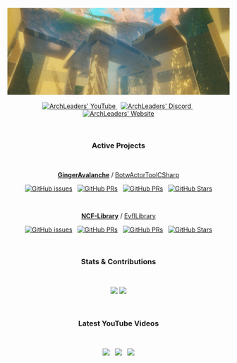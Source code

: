 <p align="center">
    <a href="http://archleaders.github.io" target="_blank"><img src=".\splash_screen.jpg" /></a>
</p>

<p align="center" style="text-align: center;">
  <a href="https://youtube.com/ArchLeaders?sub_confirmation=1">
    <img src="https://img.shields.io/youtube/channel/subscribers/UCuK9tInOEH5yJKeq3PoSgCA?style=for-the-badge&logoColor=C71B42&color=C71B42&labelColor=2A2C33&logo=youtube" alt="ArchLeaders' YouTube"/>
  </a> &nbsp;
  <a href="https://discord.gg/cbA3AWwfJj">
    <img src="https://img.shields.io/discord/825161394663456799?style=for-the-badge&logoColor=37C75E&color=37C75E&labelColor=2A2C33&logo=discord&label=discord" alt="ArchLeaders' Discord"/>
  </a> &nbsp;
  <a href="https://archleaders.github.io/">
    <img src="https://img.shields.io/static/v1?style=for-the-badge&logoColor=5751FF&color=5751FF&labelColor=2A2C33&logo=github&label=website&message=work%20in%20progress" alt="ArchLeaders' Website"/>
  </a>
</p>

<br>

<div align="center">

### Active Projects

<!-- GingerAvalanche/BotwActorToolCSharp -->
<!-- NCF-Library/EvflLibrary -->

<br>
<p>
<a href="https://github.com/GingerAvalanche"><b>GingerAvalanche</b></a> / <a href="https://github.com/GingerAvalanche/BotwActorToolCSharp">BotwActorToolCSharp</a>
</p>

[![GitHub issues](https://img.shields.io/github/issues/GingerAvalanche/BotwActorToolCSharp?logoColor=red&color=red&logo=github&style=flat&labelColor=2A2C33)](https://github.com/GingerAvalanche/BotwActorToolCSharp/issues) &nbsp; [![GitHub PRs](https://img.shields.io/github/issues-pr/GingerAvalanche/BotwActorToolCSharp?style=flat&labelColor=2A2C33&logoColor=blue&color=blue&logo=github)](https://github.com/GingerAvalanche/BotwActorToolCSharp/pulls) &nbsp; [![GitHub PRs](https://img.shields.io/github/issues-pr-closed/GingerAvalanche/BotwActorToolCSharp?style=flat&labelColor=2A2C33&logoColor=5751FF&color=5751FF&logo=github)](https://github.com/GingerAvalanche/BotwActorToolCSharp/pulls?q=is%3Apr+is%3Aclosed) &nbsp; [![GitHub Stars](https://img.shields.io/github/stars/GingerAvalanche/BotwActorToolCSharp?style=flat&labelColor=2A2C33&logoColor=FFCB41&color=FFCB41&logo=github)](https://github.com/GingerAvalanche/BotwActorToolCSharp) 

<br>
<p>
<a href="https://github.com/NCF-Library"><b>NCF-Library</b></a> / <a href="https://github.com/NCF-Library/EvflLibrary">EvflLibrary</a>
</p>

[![GitHub issues](https://img.shields.io/github/issues/NCF-Library/EvflLibrary?logoColor=red&color=red&logo=github&style=flat&labelColor=2A2C33)](https://github.com/NCF-Library/EvflLibrary/issues) &nbsp; [![GitHub PRs](https://img.shields.io/github/issues-pr/NCF-Library/EvflLibrary?style=flat&labelColor=2A2C33&logoColor=blue&color=blue&logo=github)](https://github.com/NCF-Library/EvflLibrary/pulls) &nbsp; [![GitHub PRs](https://img.shields.io/github/issues-pr-closed/NCF-Library/EvflLibrary?style=flat&labelColor=2A2C33&logoColor=5751FF&color=5751FF&logo=github)](https://github.com/NCF-Library/EvflLibrary/pulls?q=is%3Apr+is%3Aclosed) &nbsp; [![GitHub Stars](https://img.shields.io/github/stars/NCF-Library/EvflLibrary?style=flat&labelColor=2A2C33&logoColor=FFCB41&color=FFCB41&logo=github)](https://github.com/NCF-Library/EvflLibrary)

<br>

### Stats & Contributions

<br>

<a href="https://github.com/ArchLeaders?tab=repositories"><img src="https://github-readme-streak-stats.herokuapp.com/?user=archleaders&theme=github-dark-blue&hide_border=true"></a> <a href="https://github.com/ArchLeaders?tab=repositories"><img src="https://github-readme-stats.vercel.app/api?username=ArchLeaders&theme=github_dark&show_icons=true"></a>

<br>

### Latest YouTube Videos

<br>

<a href="https://www.youtube.com/watch?v=IDEDwIk_FSo" target="_blank"><img height="200" src="https://img.youtube.com/vi/IDEDwIk_FSo/0.jpg" /></a> &nbsp; <a href="https://www.youtube.com/watch?v=49VIFu5XsuY" target="_blank"><img height="200" src="https://img.youtube.com/vi/49VIFu5XsuY/0.jpg" /></a> &nbsp; <a href="https://www.youtube.com/watch?v=oUq0zecwHjY" target="_blank"><img height="200" src="https://img.youtube.com/vi/oUq0zecwHjY/0.jpg" /></a>

<br>

</div>

<br>
